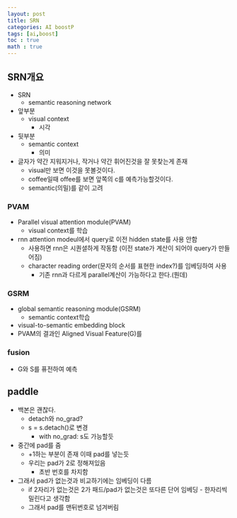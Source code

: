 ```yaml
---
layout: post
title: SRN
categories: AI boostP
tags: [ai,boost]
toc : true
math : true
---
```



## SRN개요
- SRN
  - semantic reasoning network
- 앞부분
  - visual context
    - 시각
- 뒷부분
  - semantic context
    - 의미
- 글자가 약간 지워지거나, 작거나 약간 휘어진것을 잘 못찾는게 존재
  - visual만 보면 이것을 못볼것이다.
  - coffee일때 offee를 보면 앞쪽의 c를 예측가능할것이다.
  - semantic(의밀)를 같이 고려

### PVAM
- Parallel visual attention module(PVAM)
  - visual context를 학습
- rnn attention modeul에서 query로 이전 hidden state를 사용 안함
  - 사용하면 rnn은 시퀀셜하게 작동함 (이전 state가 계산이 되어야 query가 만들어짐)
  - character reading order(문자의 순서를 표현한 index?)를 임베딩하여 사용
    - 기존 rnn과 다르게 parallel계산이 가능하다고 한다.(뭔데)

### GSRM
- global semantic reasoning module(GSRM)
  - semantic context학습
- visual-to-semantic embedding block
- PVAM의 결과인 Aligned Visual Feature(G)를 

### fusion
- G와 S를 퓨전하여 예측



## paddle
- 백본은 괜찮다.
  - detach와 no_grad?
  - s = s.detach()로 변경
    - with no_grad: s도 가능할듯
- 중간에 pad를 줌
  - +1하는 부분이 존재 이때 pad를 넣는듯
  - 우리는 pad가 2로 정해져있음
    - 초반 번호를 차지함
- 그래서 pad가 없는것과 비교하기에는 임베딩이 다름
  - if 2자리가 없는것은 2가 패드/pad가 없는것은 또다른 단어 임베딩 - 한자리씩 밀린다고 생각함
  - 그래서 pad를 맨뒤번호로 넘겨버림